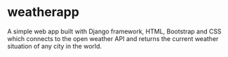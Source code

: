 # weatherapp
A simple web app built with Django framework, HTML, Bootstrap and CSS which connects to the open weather API and returns the current weather situation of any city in the world.
